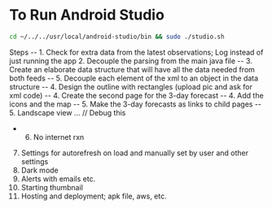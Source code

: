 # To Run Android Studio

```bash
cd ~/../../usr/local/android-studio/bin && sudo ./studio.sh
```

Steps
-- 1. Check for extra data from the latest observations; Log instead of just running the app
2. Decouple the parsing from the main java file
-- 3. Create an elaborate data structure that will have all the data needed from both feeds
-- 5. Decouple each element of the xml to an object in the data structure
-- 4. Design the outline with rectangles (upload pic and ask for xml code)
-- 4. Create the second page for the 3-day forecast
-- 4. Add the icons and the map
-- 5. Make the 3-day forecasts as links to child pages
-- 5. Landscape view ... // Debug this
- 6. No internet rxn
7. Settings for autorefresh on load and manually set by user and  other settings
8. Dark mode
9. Alerts with emails etc.
10. Starting thumbnail
11. Hosting and deployment; apk file, aws, etc.
